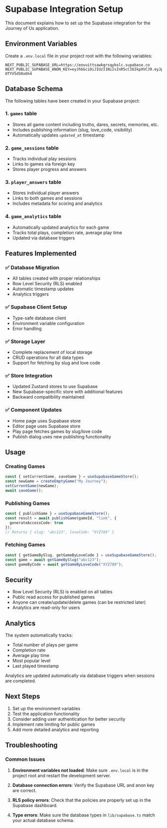 # Supabase Integration Setup

This document explains how to set up the Supabase integration for the Journey of Us application.

## Environment Variables

Create a `.env.local` file in your project root with the following variables:

```env
NEXT_PUBLIC_SUPABASE_URL=https://eovuittsawkgrsqykolc.supabase.co
NEXT_PUBLIC_SUPABASE_ANON_KEY=eyJhbGciOiJIUzI1NiIsInR5cCI6IkpXVCJ9.eyJpc3MiOiJzdXBhYmFzZSIsInJlZiI6ImVvdnVpdHRzYXdrZ3JzcXlrb2xjIiwicm9sZSI6ImFub24iLCJpYXQiOjE3NTk0ODU0NTQsImV4cCI6MjA3NTA2MTQ1NH0.x4izfmjlytB2uO1yjYnAdzDlzhwXq2-OTYV5d50x6h4
```

## Database Schema

The following tables have been created in your Supabase project:

### 1. `games` table
- Stores all game content including truths, dares, secrets, memories, etc.
- Includes publishing information (slug, love_code, visibility)
- Automatically updates `updated_at` timestamp

### 2. `game_sessions` table
- Tracks individual play sessions
- Links to games via foreign key
- Stores player progress and answers

### 3. `player_answers` table
- Stores individual player answers
- Links to both games and sessions
- Includes metadata for scoring and analytics

### 4. `game_analytics` table
- Automatically updated analytics for each game
- Tracks total plays, completion rate, average play time
- Updated via database triggers

## Features Implemented

### ✅ Database Migration
- All tables created with proper relationships
- Row Level Security (RLS) enabled
- Automatic timestamp updates
- Analytics triggers

### ✅ Supabase Client Setup
- Type-safe database client
- Environment variable configuration
- Error handling

### ✅ Storage Layer
- Complete replacement of local storage
- CRUD operations for all data types
- Support for fetching by slug and love code

### ✅ Store Integration
- Updated Zustand stores to use Supabase
- New Supabase-specific store with additional features
- Backward compatibility maintained

### ✅ Component Updates
- Home page uses Supabase store
- Editor page uses Supabase store
- Play page fetches games by slug/love code
- Publish dialog uses new publishing functionality

## Usage

### Creating Games
```typescript
const { setCurrentGame, saveGame } = useSupabaseGameStore();
const newGame = createEmptyGame("My Journey");
setCurrentGame(newGame);
await saveGame();
```

### Publishing Games
```typescript
const { publishGame } = useSupabaseGameStore();
const result = await publishGame(gameId, "link", {
  generateAccessCode: true
});
// Returns { slug: "abc123", loveCode: "XYZ789" }
```

### Fetching Games
```typescript
const { getGameBySlug, getGameByLoveCode } = useSupabaseGameStore();
const game = await getGameBySlug("abc123");
const gameByCode = await getGameByLoveCode("XYZ789");
```

## Security

- Row Level Security (RLS) is enabled on all tables
- Public read access for published games
- Anyone can create/update/delete games (can be restricted later)
- Analytics are read-only for users

## Analytics

The system automatically tracks:
- Total number of plays per game
- Completion rate
- Average play time
- Most popular level
- Last played timestamp

Analytics are updated automatically via database triggers when sessions are completed.

## Next Steps

1. Set up the environment variables
2. Test the application functionality
3. Consider adding user authentication for better security
4. Implement rate limiting for public games
5. Add more detailed analytics and reporting

## Troubleshooting

### Common Issues

1. **Environment variables not loaded**: Make sure `.env.local` is in the project root and restart the development server.

2. **Database connection errors**: Verify the Supabase URL and anon key are correct.

3. **RLS policy errors**: Check that the policies are properly set up in the Supabase dashboard.

4. **Type errors**: Make sure the database types in `lib/supabase.ts` match your actual database schema.
